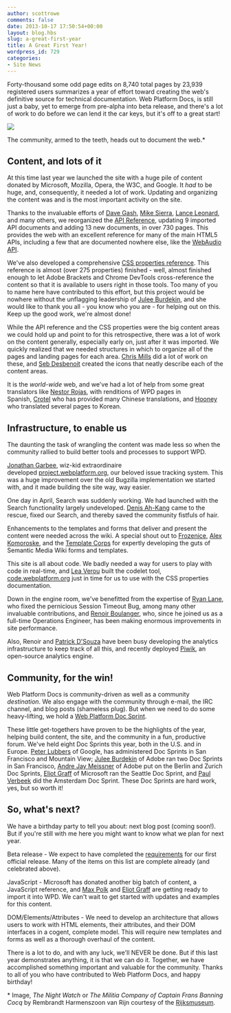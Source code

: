 ```yaml
---
author: scottrowe
comments: false
date: 2013-10-17 17:50:54+00:00
layout: blog.hbs
slug: a-great-first-year
title: A Great First Year!
wordpress_id: 729
categories:
- Site News
---
```


Forty-thousand some odd page edits on 8,740 total pages by 23,939 registered users summarizes a year of effort toward creating the web's definitive source for technical documentation. Web Platform Docs, is still just a baby, yet to emerge from pre-alpha into beta release, and there's a lot of work to do before we can lend it the car keys, but it's off to a great start!

![ ](//static.webplatform.org/wpd-blog/2013/10/Birthday1.png)


The community, armed to the teeth, heads out to document the web.*





## Content, and lots of it


At this time last year we launched the site with a huge pile of content donated by Microsoft, Mozilla, Opera, the W3C, and Google. It _had_ to be huge, and, consequently, it needed a lot of work. Updating and organizing the content was and is the most important activity on the site.

Thanks to the invaluable efforts of [Dave Gash](http://docs.webplatform.org/wiki/User:Dgash), [Mike Sierra](http://docs.webplatform.org/wiki/User:Sierra), [Lance Leonard](http://docs.webplatform.org/wiki/User:Lleonard), and many others, we reorganized the [API Reference](http://docs.webplatform.org/wiki/apis), updating 9 imported API documents and adding 13 new documents, in over 730 pages. This provides the web with an excellent reference for many of the main HTML5 APIs, including a few that are documented nowhere else, like the [WebAudio API](http://docs.webplatform.org/wiki/apis/webaudio).

We've also developed a comprehensive [CSS properties reference](http://docs.webplatform.org/wiki/css/properties). This reference is almost (over 275 properties) finished - well, almost finished enough to let Adobe Brackets and Chrome DevTools cross-reference the content so that it is available to users right in those tools. Too many of you to name here have contributed to this effort, but this project would be nowhere without the unflagging leadership of [Julee Burdekin](http://docs.webplatform.org/wiki/User:Julee), and she would like to thank you all - you know who you are - for helping out on this. Keep up the good work, we're almost done!

While the API reference and the CSS properties were the big content areas we could hold up and point to for this retrospective, there was a lot of work on the content generally, especially early on, just after it was imported. We quickly realized that we needed structures in which to organize all of the pages and landing pages for each area. [Chris Mills](http://docs.webplatform.org/wiki/User:Cmills) did a lot of work on these, and [Seb Desbenoit](http://docs.webplatform.org/wiki/User:Desbenoit) created the icons that neatly describe each of the content areas.

It is the _world-wide_ web, and we've had a lot of help from some great translators like [Nestor Rojas](http://docs.webplatform.org/wiki/User:Nestorrojas), with renditions of WPD pages in Spanish, [Crotel](http://docs.webplatform.org/wiki/User:Crotel) who has provided many Chinese translations, and [Hooney](http://docs.webplatform.org/wiki/User:Hooney) who translated several pages to Korean.


## Infrastructure, to enable us


The daunting the task of wrangling the content was made less so when the community rallied to build better tools and processes to support WPD.

[Jonathan Garbee](http://docs.webplatform.org/wiki/User:Garbee), wiz-kid extraordinaire developed [project.webplatform.org](http://project.webplatform.org/), our beloved issue tracking system. This was a huge improvement over the old Bugzilla implementation we started with, and it made building the site way, way easier.

One day in April, Search was suddenly working. We had launched with the Search functionality largely undeveloped. [Denis Ah-Kang](http://docs.webplatform.org/wiki/User:Denis) came to the rescue, fixed our Search, and thereby saved the community fistfuls of hair.

Enhancements to the templates and forms that deliver and present the content were needed across the wiki. A special shout out to [Frozenice](http://docs.webplatform.org/wiki/User:Frozenice), [Alex Komoroske](http://docs.webplatform.org/wiki/User:Jkomoros), and the [Template Corps](http://docs.webplatform.org/wiki/WPD:Template_Corps) for expertly developing the guts of Semantic Media Wiki forms and templates.

This site is all about code. We badly needed a way for users to play with code in real-time, and [Lea Verou](http://docs.webplatform.org/wiki/User:Lea) built the codelet tool, [code.webplatform.org](http://code.webplatform.org/) just in time for us to use with the CSS properties documentation.

Down in the engine room, we've benefitted from the expertise of [Ryan Lane](http://docs.webplatform.org/wiki/User:Ryan_Lane), who fixed the pernicious Session Timeout Bug, among many other invaluable contributions, and [Renoir Boulanger](http://docs.webplatform.org/wiki/User:Renoirb), who, since he joined us as a full-time Operations Engineer, has been making enormous improvements in site performance.

Also, Renoir and [Patrick D'Souza](http://docs.webplatform.org/wiki/User:Pdsouza) have been busy developing the analytics infrastructure to keep track of all this, and recently deployed [Piwik](http://piwik.org/), an open-source analytics engine.


## Community, for the win!


Web Platform Docs is community-driven as well as a community _destination_. We also engage with the community through e-mail, the IRC channel, and blog posts (shameless plug). But when we need to do some heavy-lifting, we hold a [Web Platform Doc Sprint](http://docs.webplatform.org/wiki/WPD:Doc_Sprint).

These little get-togethers have proven to be the highlights of the year, helping build content, the site, and the community in a fun, productive forum. We've held eight Doc Sprints this year, both in the U.S. and in Europe. [Peter Lubbers](http://docs.webplatform.org/wiki/User:Peterlubbers) of Google, has administered Doc Sprints in San Francisco and Mountain View; [Julee Burdekin](http://docs.webplatform.org/wiki/User:Julee) of Adobe ran two Doc Sprints in San Francisco, [Andre Jay Meissner](http://docs.webplatform.org/wiki/User:Klickass) of Adobe put on the Berlin and Zurich Doc Sprints, [Eliot Graff](http://docs.webplatform.org/wiki/User:Eliot-MSFT) of Microsoft ran the Seattle Doc Sprint, and [Paul Verbeek](http://docs.webplatform.org/wiki/User:Paulv) did the Amsterdam Doc Sprint. These Doc Sprints are hard work, yes, but so worth it!


## So, what's next?


We have a birthday party to tell you about: next blog post (coming soon!). But if you're still with me here you might want to know what we plan for next year.

Beta release - We expect to have completed the [requirements](http://docs.webplatform.org/wiki/WPD:Project_Status) for our first official release. Many of the items on this list are complete already (and celebrated above).

JavaScript - Microsoft has donated another big batch of content, a JavaScript reference, and [Max Polk](http://docs.webplatform.org/wiki/User:Maxpolk) and [Eliot Graff](http://docs.webplatform.org/wiki/User:Eliot-MSFT) are getting ready to import it into WPD. We can't wait to get started with updates and examples for this content.

DOM/Elements/Attributes - We need to develop an architecture that allows users to work with HTML elements, their attributes, and their DOM interfaces in a cogent, complete model. This will require new templates and forms as well as a thorough overhaul of the content.

There is a lot to do, and with any luck, we'll NEVER be done. But if this last year demonstrates anything, it is that we can do it. Together, we have accomplished something important and valuable for the community. Thanks to all of you who have contributed to Web Platform Docs, and happy birthday!

* Image, _The Night Watch_ or _The Militia Company of Captain Frans Banning Cocq_ by Rembrandt Harmenszoon van Rijn courtesy of the [Rijksmuseum](https://www.rijksmuseum.nl).
